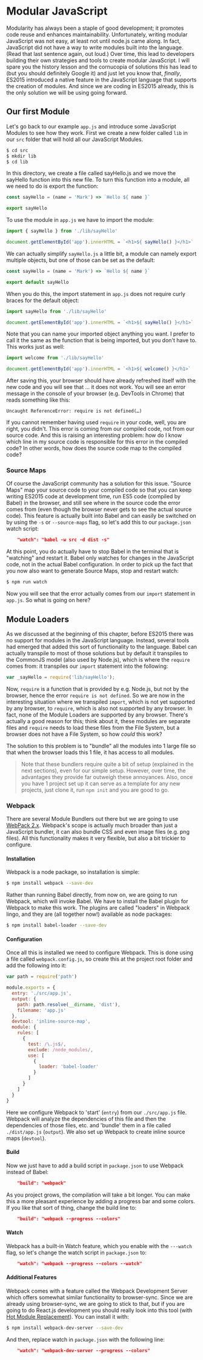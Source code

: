 # Modular JavaScript
Modularity has always been a staple of good development; it promotes code reuse and enhances maintainability.  Unfortunately, writing modular JavaScript was not easy, at least not until node.js came along.  In fact, JavaScript did not have a way to write modules built into the language.  (Read that last sentence again, out loud.)  Over time, this lead to developers building their own strategies and tools to create modular JavaScript.  I will spare you the history lesson and the cornucopia of solutions this has lead to (but you should definitely Google it) and just let you know that, _finally_, ES2015 introduced a native feature in the JavaScript language that supports the creation of modules.  And since we are coding in ES2015 already, this is the only solution we will be using going forward.

## Our first Module
Let's go back to our example ```app.js``` and introduce some JavaScript Modules to see how they work.  First we create a new folder called ```lib``` in our ```src``` folder that will hold all our JavaScript Modules. 

```bash
$ cd src
$ mkdir lib
$ cd lib
```

In this directory, we create a file called sayHello.js and we move the sayHello function into this new file.  To turn this function into a module, all we need to do is export the function:

```javascript
const sayHello = (name = 'Mark') => `Hello ${ name }`

export sayHello
```

To use the module in ```app.js``` we have to import the module:

```javascript
import { sayHello } from './lib/sayHello'

document.getElementById('app').innerHTML = `<h1>${ sayHello() }</h1>`
```

We can actually simplify ```sayHello.js``` a little bit, a module can namely export multiple objects, but one of those can be set as the default:

```javascript
const sayHello = (name = 'Mark') => `Hello ${ name }`

export default sayHello
```

When you do this, the import statement in ```app.js``` does not require curly braces for the default object:

```javascript
import sayHello from './lib/sayHello'

document.getElementById('app').innerHTML = `<h1>${ sayHello() }</h1>`
```

Note that you can name your imported object anything you want.  I prefer to call it the same as the function that is being imported, but you don't have to.  This works just as well:

```javascript
import welcome from './lib/sayHello'

document.getElementById('app').innerHTML = `<h1>${ welcome() }</h1>`
```

After saving this, your browser should have already refreshed itself with the new code and you will see that ... it does not work.  You will see an error message in the console of your browser (e.g. DevTools in Chrome) that reads something like this:

```Uncaught ReferenceError: require is not defined(…)```

If you cannot remember having used ```require``` in your code, well, you are right, you didn't.  This error is coming from our compiled code, not from our source code.  And this is raising an interesting problem: how do I know which line in my source code is responsible for this error in the compiled code?  In other words, how does the source code map to the compiled code?

### Source Maps
Of course the JavaScript community has a solution for this issue.  "Source Maps" map your source code to your compiled code so that you can keep writing ES2015 code at development time, run ES5 code (compiled by Babel) in the browser, and still see where in the source code the error comes from (even though the browser never gets to see the actual source code).  This feature is actually built into Babel and can easily be switched on by using the ```-s``` or ```--source-maps``` flag, so let's add this to our ```package.json``` watch script:

```JSON
    "watch": "babel -w src -d dist -s"
```

At this point, you do actually have to stop Babel in the terminal that is "watching" and restart it.  Babel only watches for changes in the JavaScript code, not in the actual Babel configuration.  In order to pick up the fact that you now also want to generate Source Maps, stop and restart watch:

```bash
$ npm run watch
```

Now you will see that the error actually comes from our ```import``` statement in ```app.js```.  So what is going on here?

## Module Loaders
As we discussed at the beginning of this chapter, before ES2015 there was no support for modules in the JavaScript language.  Instead, several tools had emerged that added this sort of functionality to the language.  Babel can actually transpile to most of those solutions but by default it transpiles to the CommonJS model (also used by Node.js), which is where the ```require``` comes from: it transpiles our ```import``` statement into the following:

```JavaScript
var _sayHello = require('lib/sayHello');
```

Now, ```require``` is a function that is provided by e.g. Node.js, but not by the browser, hence the error ```require is not defined```.  So we are now in the interesting situation where we transpiled ```import```, which is not yet supported by any browser, to ```require```, which is also not supported by any browser.  In fact, none of the Module Loaders are supported by any browser.  There's actually a good reason for this; think about it, these modules are separate files and ```require``` needs to load these files from the File System, but a browser does not have a File System, so how _could_ this work?

The solution to this problem is to "bundle" all the modules into 1 large file so that when the browser loads this 1 file, it has access to all modules.

>Note that these bundlers require quite a bit of setup (explained in the next sections), even for our simple setup.  However, over time, the advantages they provide far outweigh these annoyances.  Also, once you have 1 project set up it can serve as a template for any new projects, just clone it, run ```npm init``` and you are good to go.

### Webpack
There are several Module Bundlers out there but we are going to use [WebPack 2.x](https://webpack.js.org/).  Webpack's scope is actually much broader than just a JavaScript bundler, it can also bundle CSS and even image files (e.g. png files).  All this functionality makes it very flexible, but also a bit trickier to configure.

#### Installation
Webpack is a node package, so installation is simple:

```bash
$ npm install webpack --save-dev
```

Rather than running Babel directly, from now on, we are going to run Webpack, which will invoke Babel.  We have to install the Babel plugin for Webpack to make this work.  The plugins are called "loaders" in Webpack lingo, and they are (all together now!) available as node packages:

```bash
$ npm install babel-loader --save-dev
```

#### Configuration
Once all this is installed we need to configure Webpack.  This is done using a file called ```webpack.config.js```, so create this at the project root folder and add the following into it:

```JavaScript
var path = require('path')

module.exports = {
  entry: './src/app.js',
  output: {
    path: path.resolve(__dirname, 'dist'),
    filename: 'app.js'
  },
  devtool: 'inline-source-map',
  module: {
    rules: [
      {
        test: /\.js$/,
        exclude: /node_modules/,
        use: [
          {
            loader: 'babel-loader'
          }
        ]
      }
    ]
  }
}
```

Here we configure Webpack to 'start' (```entry```) from our ```./src/app.js``` file.  Webpack will analyze the dependencies of this file and then the dependencies of those files, etc. and 'bundle' them in a file called ```./dist/app.js``` (```output```).  We also set up Webpack to create inline source maps (```devtool```).

#### Build
Now we just have to add a build script in ```package.json``` to use Webpack instead of Babel:

```JSON
    "build": "webpack"
```

As you project grows, the compilation will take a bit longer.  You can make this a more pleasant experience by adding a progress bar and some colors.  If you like that sort of thing, change the build line to:

```JSON
    "build": "webpack --progress --colors"
```

#### Watch
Webpack has a built-in Watch feature, which you enable with the ```---watch``` flag, so let's change the watch script in ```package.json``` to:

```JSON
    "watch": "webpack --progress --colors --watch"
```

#### Additional Features
Webpack comes with a feature called the Webpack Development Server which offers somewhat similar functionality to browser-sync.  Since we are already using browser-sync, we are going to stick to that, but if you are going to do React.js development you should really look into this tool (with [Hot Module Replacement](https://webpack.js.org/concepts/hot-module-replacement/)).  You can install it with:

```bash
$ npm install webpack-dev-server --save-dev
```

And then, replace watch in ```package.json``` with the following line:

```JSON
    "watch": "webpack-dev-server --progress --colors"
```
